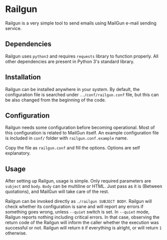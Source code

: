 # Railgun

Railgun is a very simple tool to send emails using MailGun e-mail sending service.

## Dependencies

Railgun uses `python3` and requires `requests` library to function properly.
All other dependencies are present in Python 3's standard library.

## Installation

Railgun can be installed anywhere in your system. By default, the configuration
file is searched under `../conf/railgun.conf` file, but this can be also changed
from the beginning of the code.

## Configuration

Railgun needs some configuration before becoming operational. Most of this
configuration is related to MailGun itself. An example configuration file is
included in `conf/` folder with `railgun.conf.example` name.

Copy the file as `railgun.conf` and fill the options. Options are self
explanatory.

## Usage

After setting up Railgun, usage is simple. Only required parameters are
`subject` and `body`. `Body` can be multiline or HTML. Just pass as
it is (Between quotations), and MailGun will take care of the rest.

Railgun can be invoked directly as `./railgun SUBJECT BODY`. Railgun
will check whether its configuration is sane and will report any errors
if something goes wrong, unless `--quiet` switch is set. In `--quiet`
mode, Railgun reports nothing including critical errors. In that case,
observing the return code of the Railgun will inform the caller whether
the execution was successful or not. Railgun will return `0` if
everything is alright, or will return `1` otherwise. 